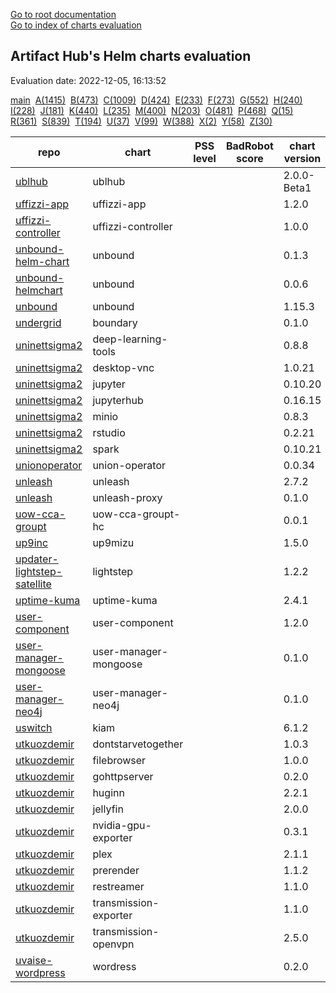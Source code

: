 [Go to root documentation](https://vicenteherrera.com/secobs-charts)  
[Go to index of charts evaluation](https://vicenteherrera.com/secobs-charts/docs/generated/charts_levels)

## Artifact Hub's Helm charts evaluation

Evaluation date: 2022-12-05, 16:13:52

[main](./charts_levels)&nbsp; [A(1415)](./charts_levels_a)&nbsp; [B(473)](./charts_levels_b)&nbsp; [C(1009)](./charts_levels_c)&nbsp; [D(424)](./charts_levels_d)&nbsp; [E(233)](./charts_levels_e)&nbsp; [F(273)](./charts_levels_f)&nbsp; [G(552)](./charts_levels_g)&nbsp; [H(240)](./charts_levels_h)&nbsp; [I(228)](./charts_levels_i)&nbsp; [J(181)](./charts_levels_j)&nbsp; [K(440)](./charts_levels_k)&nbsp; [L(235)](./charts_levels_l)&nbsp; [M(400)](./charts_levels_m)&nbsp; [N(203)](./charts_levels_n)&nbsp; [O(481)](./charts_levels_o)&nbsp; [P(468)](./charts_levels_p)&nbsp; [Q(15)](./charts_levels_q)&nbsp; [R(361)](./charts_levels_r)&nbsp; [S(839)](./charts_levels_s)&nbsp; [T(194)](./charts_levels_t)&nbsp; [U(37)](./charts_levels_u)&nbsp; [V(99)](./charts_levels_v)&nbsp; [W(388)](./charts_levels_w)&nbsp; [X(2)](./charts_levels_x)&nbsp; [Y(58)](./charts_levels_y)&nbsp; [Z(30)](./charts_levels_z)&nbsp; 

| repo | chart | PSS level | BadRobot score | chart version | app version |
|------|------|------|------|------|------|
| [ublhub](https://gitlab.com/api/v4/projects/40686221/packages/helm/stable) | ublhub |  |  | 2.0.0-Beta1 | 2.0.0-Beta1 |
| [uffizzi-app](https://uffizzicloud.github.io/uffizzi_app/) | uffizzi-app |  |  | 1.2.0 | 1.0.0 |
| [uffizzi-controller](https://uffizzicloud.github.io/uffizzi_controller/) | uffizzi-controller |  |  | 1.0.0 | 0.0.3 |
| [unbound-helm-chart](https://ryantiger658.github.io/unbound-helm-chart/) | unbound |  |  | 0.1.3 | 1.13.1 |
| [unbound-helmchart](https://pixelfederation.github.io/unbound/) | unbound |  |  | 0.0.6 | 0.0.1 |
| [unbound](https://moritz31.github.io/unbound-helm-chart/) | unbound |  |  | 1.15.3 | 1.15.0 |
| [undergrid](https://ugns.github.io/helm-charts) | boundary |  |  | 0.1.0 | 0.8.1 |
| [uninettsigma2](https://uninettsigma2.github.io/helm-charts/repos/stable) | deep-learning-tools |  |  | 0.8.8 |  |
| [uninettsigma2](https://uninettsigma2.github.io/helm-charts/repos/stable) | desktop-vnc |  |  | 1.0.21 |  |
| [uninettsigma2](https://uninettsigma2.github.io/helm-charts/repos/stable) | jupyter |  |  | 0.10.20 |  |
| [uninettsigma2](https://uninettsigma2.github.io/helm-charts/repos/stable) | jupyterhub |  |  | 0.16.15 |  |
| [uninettsigma2](https://uninettsigma2.github.io/helm-charts/repos/stable) | minio |  |  | 0.8.3 |  |
| [uninettsigma2](https://uninettsigma2.github.io/helm-charts/repos/stable) | rstudio |  |  | 0.2.21 |  |
| [uninettsigma2](https://uninettsigma2.github.io/helm-charts/repos/stable) | spark |  |  | 0.10.21 |  |
| [unionoperator](https://unionai.github.io/unionoperator/) | union-operator |  |  | 0.0.34 | v0.0.34 |
| [unleash](https://docs.getunleash.io/helm-charts/) | unleash |  |  | 2.7.2 | 4.15.1 |
| [unleash](https://docs.getunleash.io/helm-charts/) | unleash-proxy |  |  | 0.1.0 | v0.10.4 |
| [uow-cca-groupt](https://pasanbhanu.github.io/uow-cca-groupt-hc) | uow-cca-groupt-hc |  |  | 0.0.1 | 0.0.1 |
| [up9inc](https://static.up9.com/mizu/helm) | up9mizu |  |  | 1.5.0 | 29.0.0 |
| [updater-lightstep-satellite](https://updater.github.io/lightstep-satellite-helm-chart) | lightstep |  |  | 1.2.2 | 2021-01-26_23-02-36Z |
| [uptime-kuma](https://dirsigler.github.io/uptime-kuma-helm) | uptime-kuma |  |  | 2.4.1 | 1.18.0 |
| [user-component](https://raw.githubusercontent.com/ConductionNL/user-component/master/api/helm/) | user-component |  |  | 1.2.0 | V2.0 |
| [user-manager-mongoose](https://maximemoreillon.github.io/user-manager-mongoose-helm-chart/) | user-manager-mongoose |  |  | 0.1.0 | 1.16.0 |
| [user-manager-neo4j](https://maximemoreillon.github.io/user-manager-neo4j-helm-chart/) | user-manager-neo4j |  |  | 0.1.0 | 1.16.0 |
| [uswitch](https://uswitch.github.io/kiam-helm-charts/charts/) | kiam |  |  | 6.1.2 | 4 |
| [utkuozdemir](https://utkuozdemir.org/helm-charts) | dontstarvetogether |  |  | 1.0.3 | vanilla |
| [utkuozdemir](https://utkuozdemir.org/helm-charts) | filebrowser |  |  | 1.0.0 | v2.23.0 |
| [utkuozdemir](https://utkuozdemir.org/helm-charts) | gohttpserver |  |  | 0.2.0 | latest |
| [utkuozdemir](https://utkuozdemir.org/helm-charts) | huginn |  |  | 2.2.1 | 4d17829cf6b15b004ad3f4be196303dca4944810 |
| [utkuozdemir](https://utkuozdemir.org/helm-charts) | jellyfin |  |  | 2.0.0 | 10.7.7 |
| [utkuozdemir](https://utkuozdemir.org/helm-charts) | nvidia-gpu-exporter |  |  | 0.3.1 | 0.3.0 |
| [utkuozdemir](https://utkuozdemir.org/helm-charts) | plex |  |  | 2.1.1 | 1.25.2 |
| [utkuozdemir](https://utkuozdemir.org/helm-charts) | prerender |  |  | 1.1.2 | 6.4.0 |
| [utkuozdemir](https://utkuozdemir.org/helm-charts) | restreamer |  |  | 1.1.0 | 0.6.4 |
| [utkuozdemir](https://utkuozdemir.org/helm-charts) | transmission-exporter |  |  | 1.1.0 | 0.3.0 |
| [utkuozdemir](https://utkuozdemir.org/helm-charts) | transmission-openvpn |  |  | 2.5.0 | 4.0 |
| [uvaise-wordpress](https://uvaise1.github.io/five/) | wordress |  |  | 0.2.0 | 1.1.0 |
